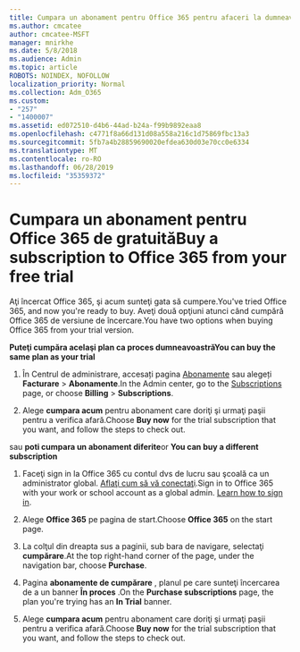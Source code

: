 ```yaml
---
title: Cumpara un abonament pentru Office 365 pentru afaceri la dumneavoastră gratuit trial
ms.author: cmcatee
author: cmcatee-MSFT
manager: mnirkhe
ms.date: 5/8/2018
ms.audience: Admin
ms.topic: article
ROBOTS: NOINDEX, NOFOLLOW
localization_priority: Normal
ms.collection: Adm_O365
ms.custom:
- "257"
- "1400007"
ms.assetid: ed072510-d4b6-44ad-b24a-f99b9892eaa8
ms.openlocfilehash: c4771f8a66d131d08a558a216c1d75869fbc13a3
ms.sourcegitcommit: 5fb7a4b28859690020efdea630d03e70cc0e6334
ms.translationtype: MT
ms.contentlocale: ro-RO
ms.lasthandoff: 06/28/2019
ms.locfileid: "35359372"
---
```

# <a name="buy-a-subscription-to-office-365-from-your-free-trial"></a><span data-ttu-id="9f2c8-102">Cumpara un abonament pentru Office 365 de gratuită</span><span class="sxs-lookup"><span data-stu-id="9f2c8-102">Buy a subscription to Office 365 from your free trial</span></span>

<span data-ttu-id="9f2c8-103">Aţi încercat Office 365, şi acum sunteţi gata să cumpere.</span><span class="sxs-lookup"><span data-stu-id="9f2c8-103">You've tried Office 365, and now you're ready to buy.</span></span> <span data-ttu-id="9f2c8-104">Aveţi două opţiuni atunci când cumpără Office 365 de versiune de încercare.</span><span class="sxs-lookup"><span data-stu-id="9f2c8-104">You have two options when buying Office 365 from your trial version.</span></span>
  
 <span data-ttu-id="9f2c8-105">**Puteţi cumpăra acelaşi plan ca proces dumneavoastră**</span><span class="sxs-lookup"><span data-stu-id="9f2c8-105">**You can buy the same plan as your trial**</span></span>
  
1. <span data-ttu-id="9f2c8-106">În Centrul de administrare, accesați pagina [Abonamente](https://go.microsoft.com/fwlink/p/?linkid=842054) sau alegeți **Facturare** \> **Abonamente**.</span><span class="sxs-lookup"><span data-stu-id="9f2c8-106">In the Admin center, go to the [Subscriptions](https://go.microsoft.com/fwlink/p/?linkid=842054) page, or choose **Billing** \> **Subscriptions**.</span></span>

2. <span data-ttu-id="9f2c8-107">Alege **cumpara acum** pentru abonament care doriţi şi urmaţi paşii pentru a verifica afară.</span><span class="sxs-lookup"><span data-stu-id="9f2c8-107">Choose **Buy now** for the trial subscription that you want, and follow the steps to check out.</span></span>

<span data-ttu-id="9f2c8-108">sau **poti cumpara un abonament diferite**</span><span class="sxs-lookup"><span data-stu-id="9f2c8-108">or **You can buy a different subscription**</span></span>
  
1. <span data-ttu-id="9f2c8-109">Faceţi sign in la Office 365 cu contul dvs de lucru sau şcoală ca un administrator global. [Aflaţi cum să vă conectaţi](https://support.office.com/article/e9eb7d51-5430-4929-91ab-6157c5a050b4).</span><span class="sxs-lookup"><span data-stu-id="9f2c8-109">Sign in to Office 365 with your work or school account as a global admin. [Learn how to sign in](https://support.office.com/article/e9eb7d51-5430-4929-91ab-6157c5a050b4).</span></span>

2. <span data-ttu-id="9f2c8-110">Alege **Office 365** pe pagina de start.</span><span class="sxs-lookup"><span data-stu-id="9f2c8-110">Choose **Office 365** on the start page.</span></span>

3. <span data-ttu-id="9f2c8-111">La colţul din dreapta sus a paginii, sub bara de navigare, selectaţi **cumpărare**.</span><span class="sxs-lookup"><span data-stu-id="9f2c8-111">At the top right-hand corner of the page, under the navigation bar, choose **Purchase**.</span></span>

4. <span data-ttu-id="9f2c8-112">Pagina **abonamente de cumpărare** , planul pe care sunteţi încercarea de a un banner **În proces** .</span><span class="sxs-lookup"><span data-stu-id="9f2c8-112">On the **Purchase subscriptions** page, the plan you're trying has an **In Trial** banner.</span></span>

5. <span data-ttu-id="9f2c8-113">Alege **cumpara acum** pentru abonament care doriţi şi urmaţi paşii pentru a verifica afară.</span><span class="sxs-lookup"><span data-stu-id="9f2c8-113">Choose **Buy now** for the trial subscription that you want, and follow the steps to check out.</span></span>
